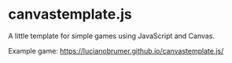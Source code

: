 # canvastemplate.js
A little template for simple games using JavaScript and Canvas.
 
Example game: https://lucianobrumer.github.io/canvastemplate.js/
